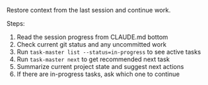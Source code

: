 Restore context from the last session and continue work.

Steps:
1. Read the session progress from CLAUDE.md bottom
2. Check current git status and any uncommitted work  
3. Run `task-master list --status=in-progress` to see active tasks
4. Run `task-master next` to get recommended next task
5. Summarize current project state and suggest next actions
6. If there are in-progress tasks, ask which one to continue